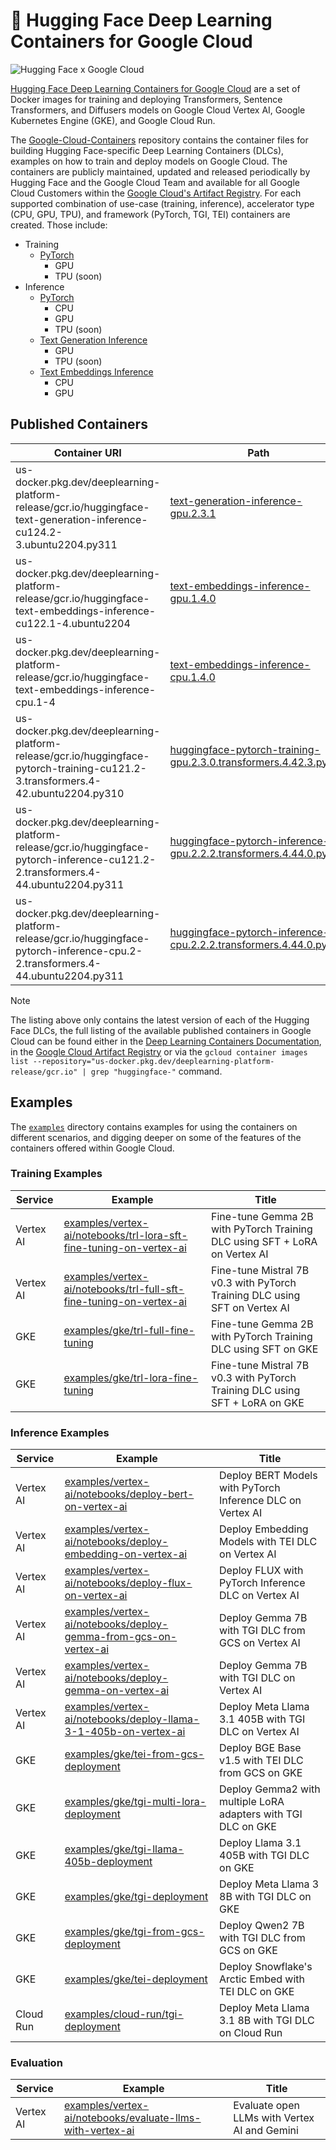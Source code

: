 # 🤗 Hugging Face Deep Learning Containers for Google Cloud

<img alt="Hugging Face x Google Cloud" src="https://huggingface.co/datasets/huggingface/documentation-images/resolve/main/google-cloud/thumbnail.png" />

[Hugging Face Deep Learning Containers for Google Cloud](https://cloud.google.com/deep-learning-containers/docs/choosing-container#hugging-face) are a set of Docker images for training and deploying Transformers, Sentence Transformers, and Diffusers models on Google Cloud Vertex AI, Google Kubernetes Engine (GKE), and Google Cloud Run.

The [Google-Cloud-Containers](https://github.com/huggingface/Google-Cloud-Containers/tree/main) repository contains the container files for building Hugging Face-specific Deep Learning Containers (DLCs), examples on how to train and deploy models on Google Cloud. The containers are publicly maintained, updated and released periodically by Hugging Face and the Google Cloud Team and available for all Google Cloud Customers within the [Google Cloud's Artifact Registry](https://cloud.google.com/deep-learning-containers/docs/choosing-container#hugging-face). For each supported combination of use-case (training, inference), accelerator type (CPU, GPU, TPU), and framework (PyTorch, TGI, TEI) containers are created. Those include:

- Training
  - [PyTorch](./containers/pytorch/training/README.md)
    - GPU
    - TPU (soon)
- Inference
  - [PyTorch](./containers/pytorch/inference/README.md)
    - CPU
    - GPU
    - TPU (soon)
  - [Text Generation Inference](./containers/tgi/README.md)
    - GPU
    - TPU (soon)
  - [Text Embeddings Inference](./containers/tei/README.md)
    - CPU
    - GPU

## Published Containers

| Container URI                                                                                                                     | Path                                                                                                                                               | Framework | Type      | Accelerator |
| --------------------------------------------------------------------------------------------------------------------------------- | -------------------------------------------------------------------------------------------------------------------------------------------------- | --------- | --------- | ----------- |
| us-docker.pkg.dev/deeplearning-platform-release/gcr.io/huggingface-text-generation-inference-cu124.2-3.ubuntu2204.py311           | [text-generation-inference-gpu.2.3.1](./containers/tgi/gpu/2.3.1/Dockerfile)                                                                       | TGI       | Inference | GPU         |
| us-docker.pkg.dev/deeplearning-platform-release/gcr.io/huggingface-text-embeddings-inference-cu122.1-4.ubuntu2204                 | [text-embeddings-inference-gpu.1.4.0](./containers/tei/gpu/1.4.0/Dockerfile)                                                                       | TEI       | Inference | GPU         |
| us-docker.pkg.dev/deeplearning-platform-release/gcr.io/huggingface-text-embeddings-inference-cpu.1-4                              | [text-embeddings-inference-cpu.1.4.0](./containers/tei/cpu/1.4.0/Dockerfile)                                                                       | TEI       | Inference | CPU         |
| us-docker.pkg.dev/deeplearning-platform-release/gcr.io/huggingface-pytorch-training-cu121.2-3.transformers.4-42.ubuntu2204.py310  | [huggingface-pytorch-training-gpu.2.3.0.transformers.4.42.3.py310](./containers/pytorch/training/gpu/2.3.0/transformers/4.42.3/py310/Dockerfile)   | PyTorch   | Training  | GPU         |
| us-docker.pkg.dev/deeplearning-platform-release/gcr.io/huggingface-pytorch-inference-cu121.2-2.transformers.4-44.ubuntu2204.py311 | [huggingface-pytorch-inference-gpu.2.2.2.transformers.4.44.0.py311](./containers/pytorch/inference/gpu/2.2.2/transformers/4.44.0/py311/Dockerfile) | PyTorch   | Inference | GPU         |
| us-docker.pkg.dev/deeplearning-platform-release/gcr.io/huggingface-pytorch-inference-cpu.2-2.transformers.4-44.ubuntu2204.py311   | [huggingface-pytorch-inference-cpu.2.2.2.transformers.4.44.0.py311](./containers/pytorch/inference/cpu/2.2.2/transformers/4.44.0/py311/Dockerfile) | PyTorch   | Inference | CPU         |

> [!NOTE]
> The listing above only contains the latest version of each of the Hugging Face DLCs, the full listing of the available published containers in Google Cloud can be found either in the [Deep Learning Containers Documentation](https://cloud.google.com/deep-learning-containers/docs/choosing-container#hugging-face), in the [Google Cloud Artifact Registry](https://console.cloud.google.com/artifacts/docker/deeplearning-platform-release/us/gcr.io) or via the `gcloud container images list --repository="us-docker.pkg.dev/deeplearning-platform-release/gcr.io" | grep "huggingface-"` command.

## Examples

The [`examples`](./examples) directory contains examples for using the containers on different scenarios, and digging deeper on some of the features of the containers offered within Google Cloud.

### Training Examples

| Service   | Example                                                                                                                                    | Title                                                                       |
| --------- | ------------------------------------------------------------------------------------------------------------------------------------------ | --------------------------------------------------------------------------- |
| Vertex AI | [examples/vertex-ai/notebooks/trl-lora-sft-fine-tuning-on-vertex-ai](./examples/vertex-ai/notebooks/trl-lora-sft-fine-tuning-on-vertex-ai) | Fine-tune Gemma 2B with PyTorch Training DLC using SFT + LoRA on Vertex AI  |
| Vertex AI | [examples/vertex-ai/notebooks/trl-full-sft-fine-tuning-on-vertex-ai](./examples/vertex-ai/notebooks/trl-full-sft-fine-tuning-on-vertex-ai) | Fine-tune Mistral 7B v0.3 with PyTorch Training DLC using SFT on Vertex AI  |
| GKE       | [examples/gke/trl-full-fine-tuning](./examples/gke/trl-full-fine-tuning)                                                                   | Fine-tune Gemma 2B with PyTorch Training DLC using SFT on GKE               |
| GKE       | [examples/gke/trl-lora-fine-tuning](./examples/gke/trl-lora-fine-tuning)                                                                   | Fine-tune Mistral 7B v0.3 with PyTorch Training DLC using SFT + LoRA on GKE |

### Inference Examples

| Service   | Example                                                                                                                              | Title                                                         |
| --------- | ------------------------------------------------------------------------------------------------------------------------------------ | ------------------------------------------------------------- |
| Vertex AI | [examples/vertex-ai/notebooks/deploy-bert-on-vertex-ai](./examples/vertex-ai/notebooks/deploy-bert-on-vertex-ai)                     | Deploy BERT Models with PyTorch Inference DLC on Vertex AI    |
| Vertex AI | [examples/vertex-ai/notebooks/deploy-embedding-on-vertex-ai](./examples/vertex-ai/notebooks/deploy-embedding-on-vertex-ai)           | Deploy Embedding Models with TEI DLC on Vertex AI             |
| Vertex AI | [examples/vertex-ai/notebooks/deploy-flux-on-vertex-ai](./examples/vertex-ai/notebooks/deploy-flux-on-vertex-ai)                     | Deploy FLUX with PyTorch Inference DLC on Vertex AI           |
| Vertex AI | [examples/vertex-ai/notebooks/deploy-gemma-from-gcs-on-vertex-ai](./examples/vertex-ai/notebooks/deploy-gemma-from-gcs-on-vertex-ai) | Deploy Gemma 7B with TGI DLC from GCS on Vertex AI            |
| Vertex AI | [examples/vertex-ai/notebooks/deploy-gemma-on-vertex-ai](./examples/vertex-ai/notebooks/deploy-gemma-on-vertex-ai)                   | Deploy Gemma 7B with TGI DLC on Vertex AI                     |
| Vertex AI | [examples/vertex-ai/notebooks/deploy-llama-3-1-405b-on-vertex-ai](./examples/vertex-ai/notebooks/deploy-llama-3-1-405b-on-vertex-ai) | Deploy Meta Llama 3.1 405B with TGI DLC on Vertex AI          |
| GKE       | [examples/gke/tei-from-gcs-deployment](./examples/gke/tei-from-gcs-deployment)                                                       | Deploy BGE Base v1.5 with TEI DLC from GCS on GKE             |
| GKE       | [examples/gke/tgi-multi-lora-deployment](./examples/gke/tgi-multi-lora-deployment)                                                   | Deploy Gemma2 with multiple LoRA adapters with TGI DLC on GKE |
| GKE       | [examples/gke/tgi-llama-405b-deployment](./examples/gke/tgi-llama-405b-deployment)                                                   | Deploy Llama 3.1 405B with TGI DLC on GKE                     |
| GKE       | [examples/gke/tgi-deployment](./examples/gke/tgi-deployment)                                                                         | Deploy Meta Llama 3 8B with TGI DLC on GKE                    |
| GKE       | [examples/gke/tgi-from-gcs-deployment](./examples/gke/tgi-from-gcs-deployment)                                                       | Deploy Qwen2 7B with TGI DLC from GCS on GKE                  |
| GKE       | [examples/gke/tei-deployment](./examples/gke/tei-deployment)                                                                         | Deploy Snowflake's Arctic Embed with TEI DLC on GKE           |
| Cloud Run | [examples/cloud-run/tgi-deployment](./examples/cloud-run/tgi-deployment)                                                             | Deploy Meta Llama 3.1 8B with TGI DLC on Cloud Run            |

### Evaluation

| Service   | Example                                                                                                                  | Title                                        |
| --------- | ------------------------------------------------------------------------------------------------------------------------ | -------------------------------------------- |
| Vertex AI | [examples/vertex-ai/notebooks/evaluate-llms-with-vertex-ai](./examples/vertex-ai/notebooks/evaluate-llms-with-vertex-ai) | Evaluate open LLMs with Vertex AI and Gemini |
